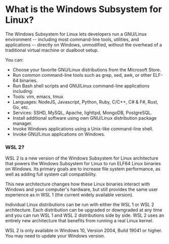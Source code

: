 # What is the Windows Subsystem for Linux?

The Windows Subsystem for Linux lets developers run a GNU/Linux environment -- including most command-line tools, utilities, and applications -- directly on Windows, unmodified, without the overhead of a traditional virtual machine or dualboot setup.

You can:

- Choose your favorite GNU/Linux distributions from the Microsoft Store.
- Run common command-line tools such as grep, sed, awk, or other ELF-64 binaries.
- Run Bash shell scripts and GNU/Linux command-line applications including:
 - Tools: vim, emacs, tmux
 - Languages: NodeJS, Javascript, Python, Ruby, C/C++, C# & F#, Rust, Go, etc.
 - Services: SSHD, MySQL, Apache, lighttpd, MongoDB, PostgreSQL.
- Install additional software using own GNU/Linux distribution package manager.
- Invoke Windows applications using a Unix-like command-line shell.
- Invoke GNU/Linux applications on Windows.




### WSL 2?

WSL 2 is a new version of the Windows Subsystem for Linux architecture that powers the Windows Subsystem for Linux to run ELF64 Linux binaries on Windows. Its primary goals are to increase file system performance, as well as adding full system call compatibility.

This new architecture changes how these Linux binaries interact with Windows and your computer's hardware, but still provides the same user experience as in WSL 1 (the current widely available version).

Individual Linux distributions can be run with either the WSL 1 or WSL 2 architecture. Each distribution can be upgraded or downgraded at any time and you can run WSL 1 and WSL 2 distributions side by side. WSL 2 uses an entirely new architecture that benefits from running a real Linux kernel.

WSL 2 is only available in Windows 10, Version 2004, Build 19041 or higher. You may need to update your Windows version.
